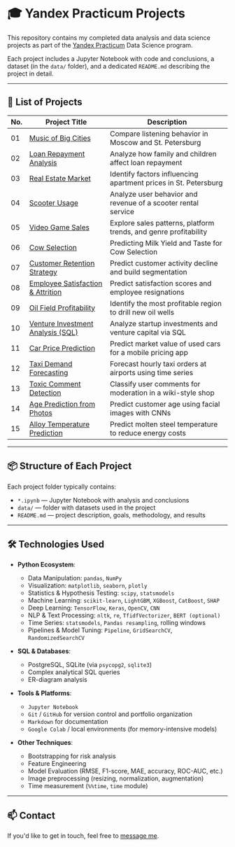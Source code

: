 # 🎓 Yandex Practicum Projects

This repository contains my completed data analysis and data science projects as part of the [Yandex Practicum](https://practicum.yandex.com/) Data Science program.

Each project includes a Jupyter Notebook with code and conclusions, a dataset (in the `data/` folder), and a dedicated `README.md` describing the project in detail.

---

## 📁 List of Projects

| No. | Project Title                                | Description                                                       |
|-----|-----------------------------------------------|-------------------------------------------------------------------|
| 01  | [Music of Big Cities](./project-01-music/)   | Compare listening behavior in Moscow and St. Petersburg           |
| 02  | [Loan Repayment Analysis](./project-02-credit/) | Analyze how family and children affect loan repayment            |
| 03  | [Real Estate Market](./project-03-real-estate/) | Identify factors influencing apartment prices in St. Petersburg  |
| 04  | [Scooter Usage](./project-04-gofast/)        | Analyze user behavior and revenue of a scooter rental service     |
| 05  | [Video Game Sales](./project-05-game-sales/) | Explore sales patterns, platform trends, and genre profitability  |
| 06  | [Cow Selection](./project-06-cow-selection/) | Predicting Milk Yield and Taste for Cow Selection                 |
| 07  | [Customer Retention Strategy](./project-07-retention/) | Predict customer activity decline and build segmentation         |
| 08  | [Employee Satisfaction & Attrition](./project-08-hr/) | Predict satisfaction scores and employee resignations             |
| 09  | [Oil Field Profitability](./project-09-oil/) | Identify the most profitable region to drill new oil wells        |
| 10  | [Venture Investment Analysis (SQL)](./project-10-sql-investments/) | Analyze startup investments and venture capital via SQL         |
| 11  | [Car Price Prediction](./project-11-car-price/) | Predict market value of used cars for a mobile pricing app        |
| 12  | [Taxi Demand Forecasting](./project-12-taxi-demand/) | Forecast hourly taxi orders at airports using time series         |
| 13  | [Toxic Comment Detection](./project-13-toxic-comments/) | Classify user comments for moderation in a wiki-style shop        |
| 14  | [Age Prediction from Photos](./project-14-age-prediction/) | Predict customer age using facial images with CNNs               |
| 15  | [Alloy Temperature Prediction](./project-15-steel-temp/) | Predict molten steel temperature to reduce energy costs           |



---

## 📦 Structure of Each Project

Each project folder typically contains:

- `*.ipynb` — Jupyter Notebook with analysis and conclusions
- `data/` — folder with datasets used in the project
- `README.md` — project description, goals, methodology, and results

---

## 🛠 Technologies Used

- **Python Ecosystem**:  
  - Data Manipulation: `pandas`, `NumPy`  
  - Visualization: `matplotlib`, `seaborn`, `plotly`  
  - Statistics & Hypothesis Testing: `scipy`, `statsmodels`  
  - Machine Learning: `scikit-learn`, `LightGBM`, `XGBoost`, `CatBoost`, `SHAP`  
  - Deep Learning: `TensorFlow`, `Keras`, `OpenCV`, `CNN`  
  - NLP & Text Processing: `nltk`, `re`, `TfidfVectorizer`, `BERT (optional)`  
  - Time Series: `statsmodels`, `Pandas resampling`, rolling windows  
  - Pipelines & Model Tuning: `Pipeline`, `GridSearchCV`, `RandomizedSearchCV`

- **SQL & Databases**:  
  - PostgreSQL, SQLite (via `psycopg2`, `sqlite3`)  
  - Complex analytical SQL queries  
  - ER-diagram analysis

- **Tools & Platforms**:  
  - `Jupyter Notebook`  
  - `Git` / `GitHub` for version control and portfolio organization  
  - `Markdown` for documentation  
  - `Google Colab` / local environments (for memory-intensive models)

- **Other Techniques**:  
  - Bootstrapping for risk analysis  
  - Feature Engineering  
  - Model Evaluation (RMSE, F1-score, MAE, accuracy, ROC-AUC, etc.)  
  - Image preprocessing (resizing, normalization, augmentation)  
  - Time measurement (`%%time`, `time` module)


---

## 📫 Contact

If you'd like to get in touch, feel free to [message me](https://github.com/bakhtitursunov).
